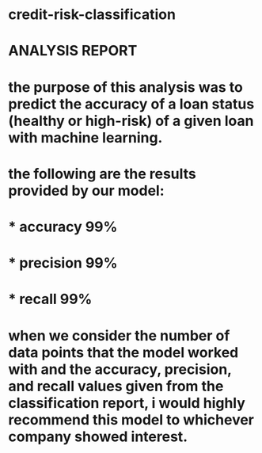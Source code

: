# credit-risk-classification

# ANALYSIS REPORT

# the purpose of this analysis was to predict the accuracy of a loan status (healthy or high-risk) of a given loan with machine learning. 

# the following are the results provided by our model:
# * accuracy 99%
# * precision 99%
# * recall 99%

# when we consider the number of data points that the model worked with and the accuracy, precision, and recall values given from the classification report, i would highly recommend this model to whichever company showed interest.
